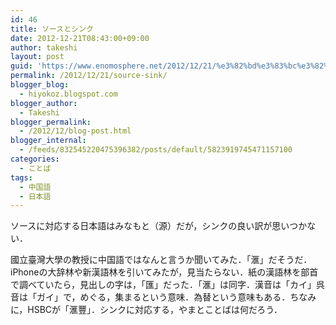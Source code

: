 ```yaml
---
id: 46
title: ソースとシンク
date: 2012-12-21T08:43:00+09:00
author: takeshi
layout: post
guid: 'https://www.enomosphere.net/2012/12/21/%e3%82%bd%e3%83%bc%e3%82%b9%e3%81%a8%e3%82%b7%e3%83%b3%e3%82%af/'
permalink: /2012/12/21/source-sink/
blogger_blog:
  - hiyokoz.blogspot.com
blogger_author:
  - Takeshi
blogger_permalink:
  - /2012/12/blog-post.html
blogger_internal:
  - /feeds/832545220475396382/posts/default/5823919745471157100
categories:
  - ことば
tags:
  - 中国語
  - 日本語
---
```

ソースに対応する日本語はみなもと（源）だが，シンクの良い訳が思いつかない．<!--more-->

國立臺灣大學の教授に中国語ではなんと言うか聞いてみた．「滙」だそうだ．iPhoneの大辞林や新漢語林を引いてみたが，見当たらない．紙の漢語林を部首で調べていたら，見出しの字は，「匯」だった．「滙」は同字．漢音は「カイ」呉音は「ガイ」で，めぐる，集まるという意味．為替という意味もある．ちなみに，HSBCが「滙豐」．シンクに対応する，やまとことばは何だろう．